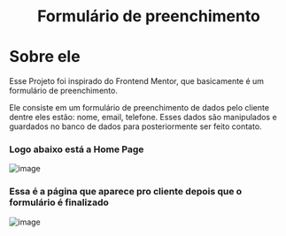 <h1 align="center"> Formulário de preenchimento</h1> 

# Sobre ele
Esse Projeto foi inspirado do Frontend Mentor, que basicamente é um formulário de preenchimento.

Ele consiste em um formulário de preenchimento de dados pelo cliente dentre eles estão: nome, email, telefone. Esses dados são manipulados e guardados no banco de dados para posteriormente ser feito contato.

### Logo abaixo está a Home Page
![image](https://user-images.githubusercontent.com/122392637/229399232-8701844d-d837-4e11-81c1-04faeea0e029.png)


### Essa é a página que aparece pro cliente depois que o formulário é finalizado
![image](https://user-images.githubusercontent.com/122392637/229399449-bcf78f2f-0300-4535-9a46-351b783a168f.png)
